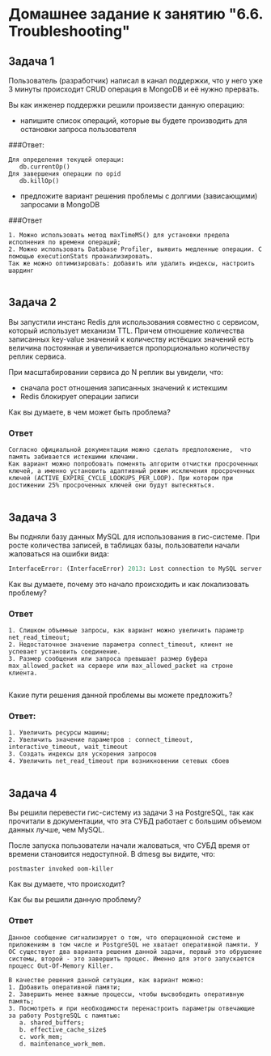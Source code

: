 # Домашнее задание к занятию "6.6. Troubleshooting"

## Задача 1


Пользователь (разработчик) написал в канал поддержки, что у него уже 3 минуты происходит CRUD операция в MongoDB и её 
нужно прервать. 

Вы как инженер поддержки решили произвести данную операцию:
- напишите список операций, которые вы будете производить для остановки запроса пользователя

###Ответ:

``````
Для определения текущей операци:  
   db.currentOp()
Для завершения операции по opid
   db.killOp()

``````

- предложите вариант решения проблемы с долгими (зависающими) запросами в MongoDB

###Ответ
`````````
1. Можно использовать метод maxTimeMS() для установки предела исполнения по времени операций; 
2. Можно использовать Database Profiler, выявить медленные операции. С помощью executionStats проанализировать. 
Так же можно оптимизировать: добавить или удалить индексы, настроить шардинг 


`````````

## Задача 2


Вы запустили инстанс Redis для использования совместно с сервисом, который использует механизм TTL. 
Причем отношение количества записанных key-value значений к количеству истёкших значений есть величина постоянная и
увеличивается пропорционально количеству реплик сервиса. 

При масштабировании сервиса до N реплик вы увидели, что:
- сначала рост отношения записанных значений к истекшим
- Redis блокирует операции записи

Как вы думаете, в чем может быть проблема?

### Ответ

````````
Согласно официальной документации можно сделать предположение,  что память забивается истекшими ключами.
Как вариант можно попробовать поменять алгоритм отчистки просроченных ключей, а именно установить адаптивный режим исключения просроченных ключей (ACTIVE_EXPIRE_CYCLE_LOOKUPS_PER_LOOP). При котором при достижении 25% просроченных ключей они будут вытесняться.


````````
 
## Задача 3

Вы подняли базу данных MySQL для использования в гис-системе. При росте количества записей, в таблицах базы,
пользователи начали жаловаться на ошибки вида:
```python
InterfaceError: (InterfaceError) 2013: Lost connection to MySQL server during query u'SELECT..... '
```

Как вы думаете, почему это начало происходить и как локализовать проблему?

### Ответ
``````
1. Слишком объемные запросы, как вариант можно увеличить параметр net_read_timeout;
2. Недостаточное значение параметра connect_timeout, клиент не успевает установить соединение.
3. Размер сообщения или запроса превышает размер буфера max_allowed_packet на сервере или max_allowed_packet на строне клиента.


``````

Какие пути решения данной проблемы вы можете предложить?

### Ответ:
```````
1. Увеличить ресурсы машины; 
2. Увеличить значение параметров : connect_timeout, interactive_timeout, wait_timeout
3. Создать индексы для ускорения запросов
4. Увеличить net_read_timeout при возникновении сетевых сбоев 


```````

## Задача 4


Вы решили перевести гис-систему из задачи 3 на PostgreSQL, так как прочитали в документации, что эта СУБД работает с 
большим объемом данных лучше, чем MySQL.

После запуска пользователи начали жаловаться, что СУБД время от времени становится недоступной. В dmesg вы видите, что:

`postmaster invoked oom-killer`

Как вы думаете, что происходит?

Как бы вы решили данную проблему?

### Ответ

``````
Данное сообщение сигнализирует о том, что операционной системе и приложениям в том числе и PostgreSQL не хватает оперативной памяти. У ОС существует два варианта решения данной задачи, первый это обрушение системы, второй - это завершить процес. Именно для этого запускается процесс Out-Of-Memory Killer.

В качестве решения данной ситуации, как вариант можно:
1. Добавить оперативной памяти;
2. Завершить менее важные процессы, чтобы высвободить оперативную память;
3. Посмотреть и при необходимости перенастроить параметры отвечающие за работу PostgreSQL с памятью:
   а. shared_buffers;
   b. effective_cache_size$
   c. work_mem;
   d. maintenance_work_mem.

``````